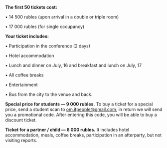 <b>The first 50 tickets cost:</b>

• 14 500 rubles (upon arrival in a double or triple room)

• 17 000 rubles (for single occupancy) 

<b>Your ticket includes:</b>

• Participation in the conference (2 days)

• Hotel accommodation

• Lunch and dinner on July, 16 and breakfast and lunch on July, 17

• All coffee breaks 

• Entertainment 

• Bus from the city to the venue and back. 


<b>Special price for students — 9 000 rubles.</b> To buy a ticket for a special price, send a student scan to om.itpeople@gmail.com, in return we will send you a promotional code. After entering this code, you will be able to buy a discount ticket.

<b>Ticket for a partner / child — 6 000 rubles.</b> It includes hotel accommodation, meals, coffee breaks, participation in an afterparty, but not visiting reports.
